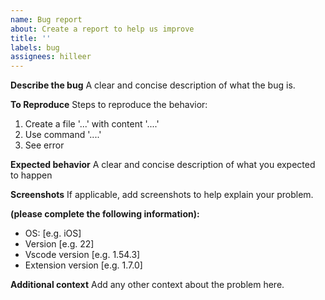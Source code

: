 ```yaml
---
name: Bug report
about: Create a report to help us improve
title: ''
labels: bug
assignees: hilleer
---
```


**Describe the bug**
A clear and concise description of what the bug is.

**To Reproduce**
Steps to reproduce the behavior:

1. Create a file '...' with content '....'
2. Use command '....'
3. See error

**Expected behavior**
A clear and concise description of what you expected to happen

**Screenshots**
If applicable, add screenshots to help explain your problem.

**(please complete the following information):**

- OS: [e.g. iOS]
- Version [e.g. 22]
- Vscode version [e.g. 1.54.3]
- Extension version [e.g. 1.7.0]

**Additional context**
Add any other context about the problem here.
